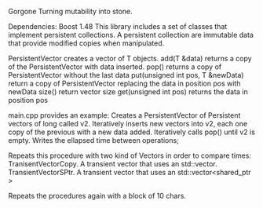 Gorgone
Turning mutability into stone.

Dependencies:
Boost 1.48
This library includes a set of classes that implement persistent collections.
A persistent collection are immutable data that provide modified copies when manipulated.

PersistentVector<T> creates a vector of T objects.
  add(T &data) returns a copy of the PersistentVector with data inserted.
  pop() returns a copy of PersistentVector without the last data
  put(unsigned int pos, T &newData) return a copy of PersistentVector replacing the data in position pos with newData
  size() return vector size
  get(unsigned int pos) returns the data in position pos


main.cpp provides an example:
Creates a PersistentVector of Persistent vectors of long called v2.
Iteratively inserts new vectors into v2, each one copy of the previous with a new data added.
Iteratively calls pop() until v2 is empty.
Writes the ellapsed time between operations;

Repeats this procedure with two kind of Vectors in order to compare times:
TranisentVectorCopy<T>. A transient vector that uses an std::vector<T>.
TransientVectorSPtr<T>. A transient vector that uses an std::vector<shared_ptr <T> >

Repeats the procedures again with a block of 10 chars.


